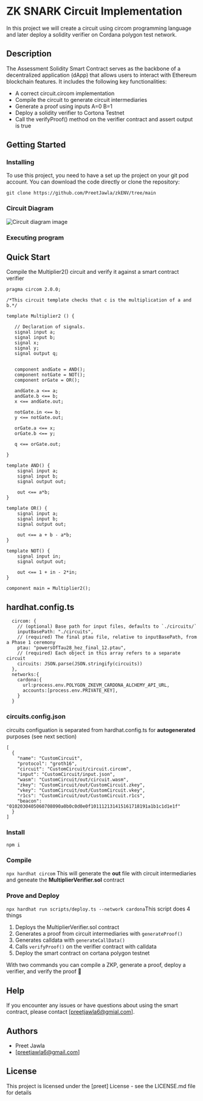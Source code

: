 # ZK SNARK Circuit Implementation
In this project we will create a circuit using circom programming language and later deploy a solidity verifier on Cordana polygon test network.


## Description

The Assessment Solidity Smart Contract serves as the backbone of a decentralized application (dApp) that allows users to interact with Ethereum blockchain features. It includes the following key functionalities:

* A correct circuit.circom implementation
* Compile the circuit to generate circuit intermediaries
* Generate a proof using inputs A=0 B=1
* Deploy a solidity verifier to Cortona Testnet
* Call the verifyProof() method on the verifier contract and assert output is true

## Getting Started

### Installing

To use this project, you need to have a set up the project on your git pod account. You can download the code directly or clone the repository:
```
git clone https://github.com/PreetJawla/zkENV/tree/main
```

### Circuit Diagram
![Circuit diagram image](https://authoring.metacrafters.io/assets/cms/Assessment_b05f6ed658.png?updated_at=2023-02-24T00:00:37.278Z)

### Executing program

## Quick Start
Compile the Multiplier2() circuit and verify it against a smart contract verifier

```
pragma circom 2.0.0;

/*This circuit template checks that c is the multiplication of a and b.*/  

template Multiplier2 () {  

   // Declaration of signals.  
   signal input a;  
   signal input b;  
   signal x;
   signal y;
   signal output q;  


   component andGate = AND();
   component notGate = NOT();
   component orGate = OR();

   andGate.a <== a;
   andGate.b <== b;
   x <== andGate.out;

   notGate.in <== b;
   y <== notGate.out;

   orGate.a <== x;
   orGate.b <== y;
   
   q <== orGate.out;
  
}

template AND() {
    signal input a;
    signal input b;
    signal output out;

    out <== a*b;
}

template OR() {
    signal input a;
    signal input b;
    signal output out;

    out <== a + b - a*b;
}

template NOT() {
    signal input in;
    signal output out;

    out <== 1 + in - 2*in;
}

component main = Multiplier2();
```

## hardhat.config.ts
```
  circom: {
    // (optional) Base path for input files, defaults to `./circuits/`
    inputBasePath: "./circuits",
    // (required) The final ptau file, relative to inputBasePath, from a Phase 1 ceremony
    ptau: "powersOfTau28_hez_final_12.ptau",
    // (required) Each object in this array refers to a separate circuit
    circuits: JSON.parse(JSON.stringify(circuits))
  },
  networks:{
    cardona:{
      url:process.env.POLYGON_ZKEVM_CARDONA_ALCHEMY_API_URL,
      accounts:[process.env.PRIVATE_KEY],
    }
  }
```
### circuits.config.json
circuits configuation is separated from hardhat.config.ts for **autogenerated** purposes (see next section)
```
[
  {
    "name": "CustomCircuit",
    "protocol": "groth16",
    "circuit": "CustomCircuit/circuit.circom",
    "input": "CustomCircuit/input.json",
    "wasm": "CustomCircuit/out/circuit.wasm",
    "zkey": "CustomCircuit/out/CustomCircuit.zkey",
    "vkey": "CustomCircuit/out/CustomCircuit.vkey",
    "r1cs": "CustomCircuit/out/CustomCircuit.r1cs",
    "beacon": "0102030405060708090a0b0c0d0e0f101112131415161718191a1b1c1d1e1f"
  }
]
```

### Install
`npm i`

### Compile
`npx hardhat circom` 
This will generate the **out** file with circuit intermediaries and geneate the **MultiplierVerifier.sol** contract

### Prove and Deploy
`npx hardhat run scripts/deploy.ts --network cardona`This script does 4 things  
1. Deploys the MultiplierVerifier.sol contract
2. Generates a proof from circuit intermediaries with `generateProof()`
3. Generates calldata with `generateCallData()`
4. Calls `verifyProof()` on the verifier contract with calldata
5. Deploy the smart contract on cortana polygon testnet

With two commands you can compile a ZKP, generate a proof, deploy a verifier, and verify the proof 🎉



## Help
If you encounter any issues or have questions about using the smart contract, please contact [preetjawla6@gmial.com].

## Authors

* Preet Jawla
* [preetjawla6@gmail.com]

## License

This project is licensed under the [preet] License - see the LICENSE.md file for details
